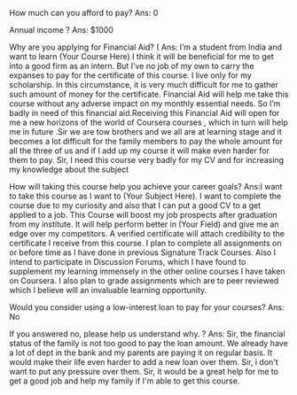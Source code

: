 How much can you afford to pay?
Ans: 0

Annual income ?
Ans: $1000

Why are you applying for Financial Aid? (
Ans: I’m a student from India and want to learn (Your Course Here) I think it will be beneficial for me to get into a good firm as an intern. But I’ve no job of my own to carry the expanses to pay for the certificate of this course. I live only for my scholarship. In this circumstance, it is very much difficult for me to gather such amount of money for the certificate. Financial Aid will help me take this course without any adverse impact on my monthly essential needs. So I’m badly in need of this financial aid.Receiving this Financial Aid will open for me a new horizons of the world of Coursera courses , which in turn will help me in future .Sir we are tow brothers and we all are at learning stage and it becomes a lot difficult for the family members to pay the whole amount for all the three of us and if I add up my course it will make even harder for them to pay. Sir, I need this course very badly for my CV and for increasing my knowledge about the subject

How will taking this course help you achieve your career goals? 
Ans:I want to take this course as I want to (Your Subject Here). I want to complete the course due to my curiosity and also that I can put a good CV to a get applied to a job. This Course will boost my job prospects after graduation from my institute. It will help perform better in (Your Field) and give me an edge over my competitors. A verified certificate will attach credibility to the certificate I receive from this course. I plan to complete all assignments on or before time as I have done in previous Signature Track Courses. Also I intend to participate in Discussion Forums, which I have found to supplement my learning immensely in the other online courses I have taken on Coursera. I also plan to grade assignments which are to peer reviewed which I believe will an invaluable learning opportunity.

Would you consider using a low-interest loan to pay for your courses?
Ans: No

If you answered no, please help us understand why. ?
Ans: Sir, the financial status of the family is not too good to pay the loan amount. We already have a lot of dept in the bank and my parents are paying it on regular basis. It would make their life even harder to add a new loan over them. Sir, i don't want to put any pressure over them. Sir, it would be a great help for me to get a good job and help my family if I'm able to get this course.
